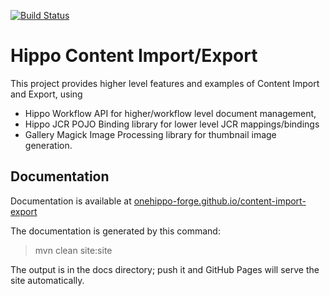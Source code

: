 [![Build Status](https://travis-ci.org/onehippo-forge/content-export-import.svg?branch=develop)](https://travis-ci.org/onehippo-forge/content-export-import)

# Hippo Content Import/Export

This project provides higher level features and examples of Content Import and Export, using 
- Hippo Workflow API for higher/workflow level document management, 
- Hippo JCR POJO Binding library for lower level JCR mappings/bindings
 - Gallery Magick Image Processing library for thumbnail image generation.

## Documentation 

Documentation is available at [onehippo-forge.github.io/content-import-export](https://onehippo-forge.github.io/content-import-export)

The documentation is generated by this command:

 > mvn clean site:site
 
The output is in the docs directory; push it and GitHub Pages will serve the site automatically. 

